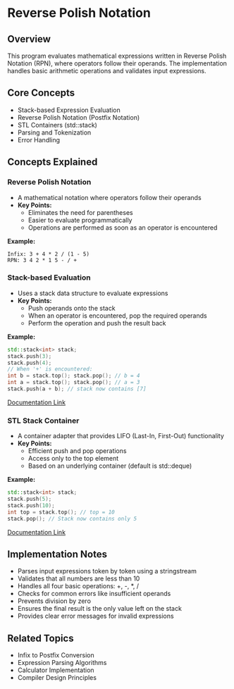 # Reverse Polish Notation

## Overview
This program evaluates mathematical expressions written in Reverse Polish Notation (RPN), where operators follow their operands. The implementation handles basic arithmetic operations and validates input expressions.

## Core Concepts
- Stack-based Expression Evaluation
- Reverse Polish Notation (Postfix Notation)
- STL Containers (std::stack)
- Parsing and Tokenization
- Error Handling

## Concepts Explained

### Reverse Polish Notation
- A mathematical notation where operators follow their operands
- **Key Points:**
  - Eliminates the need for parentheses
  - Easier to evaluate programmatically
  - Operations are performed as soon as an operator is encountered

**Example:**
```
Infix: 3 + 4 * 2 / (1 - 5)
RPN: 3 4 2 * 1 5 - / +
```

### Stack-based Evaluation
- Uses a stack data structure to evaluate expressions
- **Key Points:**
  - Push operands onto the stack
  - When an operator is encountered, pop the required operands
  - Perform the operation and push the result back

**Example:**
```cpp
std::stack<int> stack;
stack.push(3);
stack.push(4);
// When '+' is encountered:
int b = stack.top(); stack.pop(); // b = 4
int a = stack.top(); stack.pop(); // a = 3
stack.push(a + b); // stack now contains [7]
```

[Documentation Link](https://en.wikipedia.org/wiki/Reverse_Polish_notation)

### STL Stack Container
- A container adapter that provides LIFO (Last-In, First-Out) functionality
- **Key Points:**
  - Efficient push and pop operations
  - Access only to the top element
  - Based on an underlying container (default is std::deque)

**Example:**
```cpp
std::stack<int> stack;
stack.push(5);
stack.push(10);
int top = stack.top(); // top = 10
stack.pop(); // Stack now contains only 5
```

[Documentation Link](https://en.cppreference.com/w/cpp/container/stack)

## Implementation Notes
- Parses input expressions token by token using a stringstream
- Validates that all numbers are less than 10
- Handles all four basic operations: +, -, *, /
- Checks for common errors like insufficient operands
- Prevents division by zero
- Ensures the final result is the only value left on the stack
- Provides clear error messages for invalid expressions

## Related Topics
- Infix to Postfix Conversion
- Expression Parsing Algorithms
- Calculator Implementation
- Compiler Design Principles
